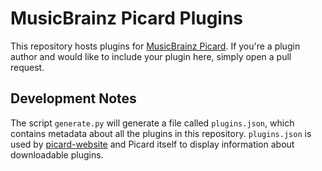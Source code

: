 # MusicBrainz Picard Plugins

This repository hosts plugins for [MusicBrainz Picard](https://picard.musicbrainz.org/). If you're a plugin author and would like to include your plugin here, simply open a pull request.

## Development Notes

The script `generate.py` will generate a file called `plugins.json`, which contains metadata about all the plugins in this repository. `plugins.json` is used by [picard-website](https://github.com/musicbrainz/picard-website) and Picard itself to display information about downloadable plugins.
